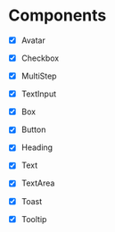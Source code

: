# Components

- [x] Avatar
- [x] Checkbox
- [x] MultiStep
- [x] TextInput
- [x] Box
- [x] Button
- [x] Heading
- [x] Text
- [x] TextArea

- [x] Toast
- [x] Tooltip
